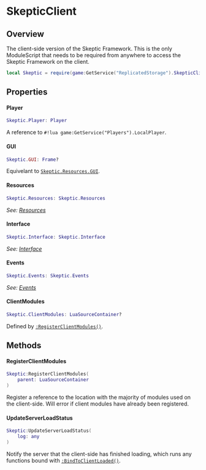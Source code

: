 # SkepticClient

## Overview

The client-side version of the Skeptic Framework. This is the only ModuleScript that needs to be required from anywhere to access the Skeptic Framework on the client.

```lua title="Accessing SkepticClient"
local Skeptic = require(game:GetService("ReplicatedStorage").SkepticClient)
```

## Properties

#### Player
```lua
Skeptic.Player: Player
```

A reference to `#!lua game:GetService("Players").LocalPlayer`.

#### GUI
```lua
Skeptic.GUI: Frame?
```

Equivelant to [`Skeptic.Resources.GUI`](resources/Resources.md#gui).

#### Resources
```lua
Skeptic.Resources: Skeptic.Resources
```

_See: [Resources](resources/Resources.md)_

#### Interface
```lua
Skeptic.Interface: Skeptic.Interface
```

_See: [Interface](Interface.md)_

#### Events
```lua
Skeptic.Events: Skeptic.Events
```

_See: [Events](events/Events.md)_

#### ClientModules
```lua
Skeptic.ClientModules: LuaSourceContainer?
```

Defined by [`:RegisterClientModules()`](#registerclientmodules).

## Methods

#### RegisterClientModules
```lua
Skeptic:RegisterClientModules(
    parent: LuaSourceContainer
)
```

Register a reference to the location with the majority of modules used on the client-side. Will error if client modules have already been registered.

#### UpdateServerLoadStatus
```lua
Skeptic:UpdateServerLoadStatus(
    log: any
)
```

Notify the server that the client-side has finished loading, which runs any functions bound with [`:BindToClientLoaded()`](../server/players/PlayerObject.md#bindtoclientloaded).